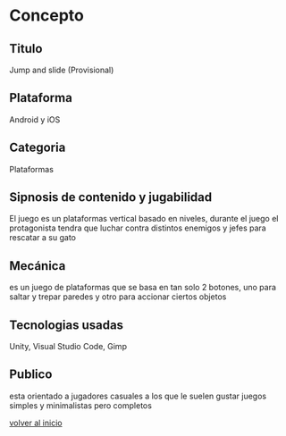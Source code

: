 # Concepto

## Titulo
Jump and slide (Provisional)

## Plataforma
Android y iOS

## Categoria
Plataformas

## Sipnosis de contenido y jugabilidad
El juego es un plataformas vertical basado en niveles,
durante el juego el protagonista tendra que luchar contra
distintos enemigos y jefes para rescatar a su gato

## Mecánica
es un juego de plataformas que se basa en tan solo 2 botones,
uno para saltar y trepar paredes y otro para accionar ciertos objetos

## Tecnologias usadas
Unity, Visual Studio Code, Gimp

## Publico
esta orientado a jugadores casuales a los que le suelen gustar juegos simples y
minimalistas pero completos 

[volver al inicio](../README.md)